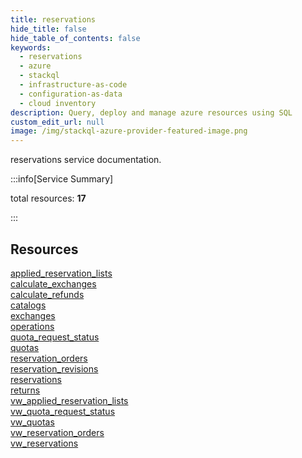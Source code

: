 ```yaml
---
title: reservations
hide_title: false
hide_table_of_contents: false
keywords:
  - reservations
  - azure
  - stackql
  - infrastructure-as-code
  - configuration-as-data
  - cloud inventory
description: Query, deploy and manage azure resources using SQL
custom_edit_url: null
image: /img/stackql-azure-provider-featured-image.png
---
```


reservations service documentation.

:::info[Service Summary]

total resources: __17__  

:::

## Resources
<div class="row">
<div class="providerDocColumn">
<a href="/services/reservations/applied_reservation_lists/">applied_reservation_lists</a><br />
<a href="/services/reservations/calculate_exchanges/">calculate_exchanges</a><br />
<a href="/services/reservations/calculate_refunds/">calculate_refunds</a><br />
<a href="/services/reservations/catalogs/">catalogs</a><br />
<a href="/services/reservations/exchanges/">exchanges</a><br />
<a href="/services/reservations/operations/">operations</a><br />
<a href="/services/reservations/quota_request_status/">quota_request_status</a><br />
<a href="/services/reservations/quotas/">quotas</a><br />
<a href="/services/reservations/reservation_orders/">reservation_orders</a>
</div>
<div class="providerDocColumn">
<a href="/services/reservations/reservation_revisions/">reservation_revisions</a><br />
<a href="/services/reservations/reservations/">reservations</a><br />
<a href="/services/reservations/returns/">returns</a><br />
<a href="/services/reservations/vw_applied_reservation_lists/">vw_applied_reservation_lists</a><br />
<a href="/services/reservations/vw_quota_request_status/">vw_quota_request_status</a><br />
<a href="/services/reservations/vw_quotas/">vw_quotas</a><br />
<a href="/services/reservations/vw_reservation_orders/">vw_reservation_orders</a><br />
<a href="/services/reservations/vw_reservations/">vw_reservations</a>
</div>
</div>